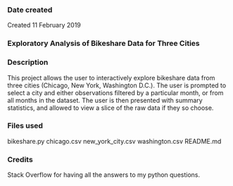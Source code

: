 ### Date created
Created 11 February 2019

### Exploratory Analysis of Bikeshare Data for Three Cities


### Description
This project allows the user to interactively explore bikeshare data from three cities (Chicago, New York, Washington D.C.). The user is prompted to select a city and either observations filtered by a particular month, or from all months in the dataset. The user is then presented with summary statistics, and allowed to view a slice of the raw data if they so choose.

### Files used
bikeshare.py
chicago.csv
new_york_city.csv
washington.csv
README.md

### Credits
Stack Overflow for having all the answers to my python questions.

